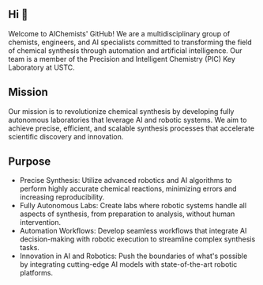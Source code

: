 ## Hi 👋
Welcome to AIChemists' GitHub! We are a multidisciplinary group of chemists, engineers, and AI specialists committed to transforming the field of chemical 
synthesis through automation and artificial intelligence. 
Our team is a member of the Precision and Intelligent Chemistry (PIC) Key Laboratory at USTC.

## Mission
Our mission is to revolutionize chemical synthesis by developing fully autonomous laboratories that leverage AI and robotic systems. 
We aim to achieve precise, efficient, and scalable synthesis processes that accelerate scientific discovery and innovation.

## Purpose
- Precise Synthesis: Utilize advanced robotics and AI algorithms to perform highly accurate chemical reactions, minimizing errors and increasing reproducibility.
- Fully Autonomous Labs: Create labs where robotic systems handle all aspects of synthesis, from preparation to analysis, without human intervention.
- Automation Workflows: Develop seamless workflows that integrate AI decision-making with robotic execution to streamline complex synthesis tasks.
- Innovation in AI and Robotics: Push the boundaries of what's possible by integrating cutting-edge AI models with state-of-the-art robotic platforms.

